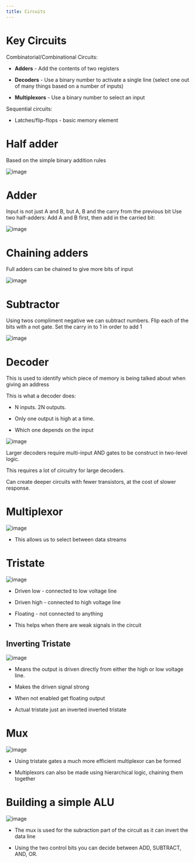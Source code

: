 ```yaml
---
title: Circuits
---
```


# Key Circuits

Combinatorial/Combinational Circuits:

-   **Adders** - Add the contents of two registers

-   **Decoders** - Use a binary number to activate a single line (select
    one out of many things based on a number of inputs)

-   **Multiplexors** - Use a binary number to select an input

Sequential circuits:

-   Latches/flip-flops - basic memory element

# Half adder

Based on the simple binary addition rules

![image](/img/Year_1/CSys/DEMA/Circuits/half_adder.webp)

# Adder

Input is not just A and B, but A, B and the carry from the previous bit
Use two half-adders: Add A and B first, then add in the carried bit:

![image](/img/Year_1/CSys/DEMA/Circuits/adder.webp)

# Chaining adders

Full adders can be chained to give more bits of input

![image](/img/Year_1/CSys/DEMA/Circuits/chain_adder.webp)

# Subtractor

Using twos compliment negative we can subtract numbers. Flip each of the
bits with a not gate. Set the carry in to 1 in order to add 1

![image](/img/Year_1/CSys/DEMA/Circuits/subtractor.webp)

# Decoder

This is used to identify which piece of memory is being talked about
when giving an address

This is what a decoder does:

-   N inputs. 2N outputs.

-   Only one output is high at a time.

-   Which one depends on the input

![image](/img/Year_1/CSys/DEMA/Circuits/decoder.webp)

Larger decoders require multi-input AND gates to be construct in
two-level logic.

This requires a lot of circuitry for large decoders.

Can create deeper circuits with fewer transistors, at the cost of slower
response.

# Multiplexor

![image](/img/Year_1/CSys/DEMA/Circuits/multiplexor.webp)

-   This allows us to select between data streams

# Tristate

![image](/img/Year_1/CSys/DEMA/Circuits/tristate.webp)

-   Driven low - connected to low voltage line

-   Driven high - connected to high voltage line

-   Floating - not connected to anything

-   This helps when there are weak signals in the circuit

## Inverting Tristate

![image](/img/Year_1/CSys/DEMA/Circuits/inverting_tristate.webp)

-   Means the output is driven directly from either the high or low
    voltage line.

-   Makes the driven signal strong

-   When not enabled get floating output

-   Actual tristate just an inverted inverted tristate

# Mux

![image](/img/Year_1/CSys/DEMA/Circuits/mux.webp)

-   Using tristate gates a much more efficient multiplexor can be formed

-   Multiplexors can also be made using hierarchical logic, chaining
    them together

# Building a simple ALU

![image](/img/Year_1/CSys/DEMA/Circuits/ALU.webp)

-   The mux is used for the subraction part of the circuit as it can
    invert the data line

-   Using the two control bits you can decide between ADD, SUBTRACT,
    AND, OR.
